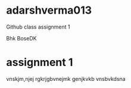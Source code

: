 # adarshverma013
Github  class assignment 1
<html>
<head>
<title>git class assignment 1</title>
</head>
<body>Bhk BoseDK
<h1> assignment 1 </h1>
</body>
vnskjm,njej
  rgkrjgbvnejmk
  genjkvkb
  vnsbvkdsna
